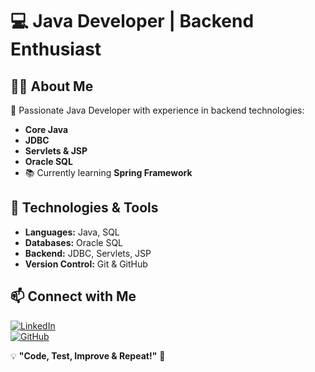 # 💻 Java Developer | Backend Enthusiast  

## 👨‍💻 About Me  
🚀 Passionate Java Developer with experience in backend technologies:  
- **Core Java**  
- **JDBC**  
- **Servlets & JSP**  
- **Oracle SQL**  
- 📚 Currently learning **Spring Framework**  

## 🔧 Technologies & Tools  
- **Languages:** Java, SQL  
- **Databases:** Oracle SQL  
- **Backend:** JDBC, Servlets, JSP  
- **Version Control:** Git & GitHub  

## 📫 Connect with Me  
[![LinkedIn](https://img.shields.io/badge/LinkedIn-Profile-blue?logo=linkedin)](https://www.linkedin.com/in/naveen-kumar-pamidi)  
[![GitHub](https://img.shields.io/badge/GitHub-Profile-black?logo=github)](https://github.com/naveenk-dev)  

💡 **"Code, Test, Improve & Repeat!"** 🚀
